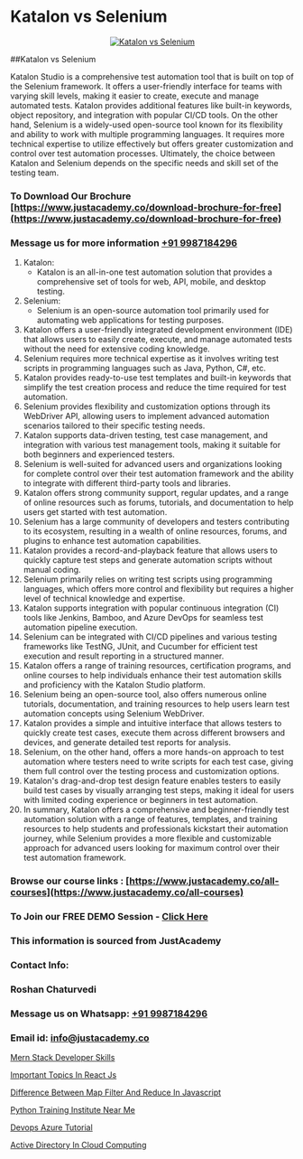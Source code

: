 # Katalon vs Selenium

<p align="center">
  <a href="https://justacademy.co/course-detail/selenium-training">
    <img src="https://justacademy.co/storage2/course_image/1676637863_course_image.webp" alt="Katalon vs Selenium">
  </a>
</p>
##Katalon vs Selenium

Katalon Studio is a comprehensive test automation tool that is built on top of the Selenium framework. It offers a user-friendly interface for teams with varying skill levels, making it easier to create, execute and manage automated tests. Katalon provides additional features like built-in keywords, object repository, and integration with popular CI/CD tools. On the other hand, Selenium is a widely-used open-source tool known for its flexibility and ability to work with multiple programming languages. It requires more technical expertise to utilize effectively but offers greater customization and control over test automation processes. Ultimately, the choice between Katalon and Selenium depends on the specific needs and skill set of the testing team.
### To Download Our Brochure [https://www.justacademy.co/download-brochure-for-free](https://www.justacademy.co/download-brochure-for-free)
### Message us for more information [+91 9987184296](https://api.whatsapp.com/send?phone=919987184296)
1) Katalon:
   - Katalon is an all-in-one test automation solution that provides a comprehensive set of tools for web, API, mobile, and desktop testing.
2) Selenium:
   - Selenium is an open-source automation tool primarily used for automating web applications for testing purposes.
3) Katalon offers a user-friendly integrated development environment (IDE) that allows users to easily create, execute, and manage automated tests without the need for extensive coding knowledge.
4) Selenium requires more technical expertise as it involves writing test scripts in programming languages such as Java, Python, C#, etc.
5) Katalon provides ready-to-use test templates and built-in keywords that simplify the test creation process and reduce the time required for test automation.
6) Selenium provides flexibility and customization options through its WebDriver API, allowing users to implement advanced automation scenarios tailored to their specific testing needs.
7) Katalon supports data-driven testing, test case management, and integration with various test management tools, making it suitable for both beginners and experienced testers.
8) Selenium is well-suited for advanced users and organizations looking for complete control over their test automation framework and the ability to integrate with different third-party tools and libraries.
9) Katalon offers strong community support, regular updates, and a range of online resources such as forums, tutorials, and documentation to help users get started with test automation.
10) Selenium has a large community of developers and testers contributing to its ecosystem, resulting in a wealth of online resources, forums, and plugins to enhance test automation capabilities.
11) Katalon provides a record-and-playback feature that allows users to quickly capture test steps and generate automation scripts without manual coding.
12) Selenium primarily relies on writing test scripts using programming languages, which offers more control and flexibility but requires a higher level of technical knowledge and expertise.
13) Katalon supports integration with popular continuous integration (CI) tools like Jenkins, Bamboo, and Azure DevOps for seamless test automation pipeline execution.
14) Selenium can be integrated with CI/CD pipelines and various testing frameworks like TestNG, JUnit, and Cucumber for efficient test execution and result reporting in a structured manner.
15) Katalon offers a range of training resources, certification programs, and online courses to help individuals enhance their test automation skills and proficiency with the Katalon Studio platform.
16) Selenium being an open-source tool, also offers numerous online tutorials, documentation, and training resources to help users learn test automation concepts using Selenium WebDriver.
17) Katalon provides a simple and intuitive interface that allows testers to quickly create test cases, execute them across different browsers and devices, and generate detailed test reports for analysis.
18) Selenium, on the other hand, offers a more hands-on approach to test automation where testers need to write scripts for each test case, giving them full control over the testing process and customization options.
19) Katalon's drag-and-drop test design feature enables testers to easily build test cases by visually arranging test steps, making it ideal for users with limited coding experience or beginners in test automation.
20) In summary, Katalon offers a comprehensive and beginner-friendly test automation solution with a range of features, templates, and training resources to help students and professionals kickstart their automation journey, while Selenium provides a more flexible and customizable approach for advanced users looking for maximum control over their test automation framework.

### Browse our course links : [https://www.justacademy.co/all-courses](https://www.justacademy.co/all-courses) 
### To Join our FREE DEMO Session - [Click Here](https://www.justacademy.co/register-for-course-demo)


### This information is sourced from JustAcademy
### Contact Info:
### Roshan Chaturvedi
### Message us on Whatsapp: [+91 9987184296](https://api.whatsapp.com/send?phone=919987184296)
### Email id: [info@justacademy.co](mailto:info@justacademy.co)
                
[Mern Stack Developer Skills](https://www.linkedin.com/pulse/mern-stack-developer-skills-justacademy-berlin-vox2c/)

[Important Topics In React Js](https://www.linkedin.com/pulse/important-topics-react-js-justacademy-ahmedabad-ydaee?trackingId=rNlnxPBraneZWyw5X8sSdQ%3D%3D&lipi=urn%3Ali%3Apage%3Ad_flagship3_company_admin%3BO%2BCUjkhGSmWvdoCzc9%2FX%2FA%3D%3D)

[Difference Between Map Filter And Reduce In Javascript](https://medium.com/@mahi3106/difference-between-map-filter-and-reduce-in-javascript-bbde84a76bd3)

[Python Training Institute Near Me](https://medium.com/@namusn/python-training-institute-near-me-206573e7ddde)

[Devops Azure Tutorial](https://justacademyin.github.io/justacademy/devops-azure-tutorial)

[Active Directory In Cloud Computing](https://justacademyin.github.io/justacademy/active-directory-in-cloud-computing)

